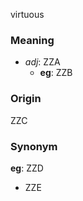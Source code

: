 virtuous
### Meaning
+ _adj_: ZZA
    + __eg__: ZZB

### Origin

ZZC

### Synonym

__eg__: ZZD

+ ZZE


